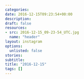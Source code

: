 ```yaml
---
categories:
date: 2016-12-15T09:23:54+00:00
description:
draft: false
resources:
- src: 2016-12-15_09-23-54_UTC.jpg
  name: "header"
layout: instagram
options:
  unlisted: false
stories:
subtitle:
title: "2016-12-15"
tags: []
---
```


 
